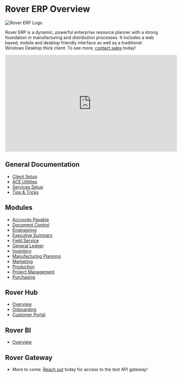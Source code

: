 # Rover ERP Overview

<PageHeader />

![Rover ERP Logo](/assets/img/rover-erp.png)

Rover ERP is a dynamic, powerful enterprise resource planner with a strong foundation in manufacturing and distribution processes. It includes a web based, mobile and desktop friendly interface as well as a traditional Windows Desktop thick client. To see more, [contact sales](mailto:sales@zumasys.com) today!

<iframe width="560" height="315" src="https://www.youtube.com/embed/yCBx1glrlXY" title="YouTube video player" frameborder="0" allow="accelerometer; autoplay; clipboard-write; encrypted-media; gyroscope; picture-in-picture" allowfullscreen></iframe>

## General Documentation

* [Client Setup](./client-setup/README.md)
* [ACE Utilities](./ACE-OVERVIEW/README.md)
* [Services Setup](./M3-Services/README.md)
* [Tips & Tricks](./tips-and-tricks/README.md)

## Modules

* [Accounts Payable](./AP-OVERVIEW/README.md)
* [Document Control](./DOC-OVERVIEW/README.md)
* [Engineering](./ENG-OVERVIEW/README.md)
* [Executive Summary](./EXEC-OVERVIEW/README.md)
* [Field Service](./FS-OVERVIEW/README.md)
* [General Ledger](./GL-OVERVIEW/README.md)
* [Inventory](./INV-OVERVIEW/README.md)
* [Manufacturing Planning](./MFG-OVERVIEW/README.md)
* [Marketing](./MRK-OVERVIEW/README.md)
* [Production](./PRO-OVERVIEW/README.md)
* [Project Management](./PROJ-OVERVIEW/README.md)
* [Purchasing](./PUR-OVERVIEW/README.md)

## Rover Hub

* [Overview](./rover-hub-overview/README.md)
* [Onboarding](./rover-hub-onboarding/README.md)
* [Customer Portal](./customer-portal/README.md)

## Rover BI

* [Overview](./rover-bi-overview/README.md)

## Rover Gateway

* More to come. [Reach out](mailto:sales@zumasys.com) today for access to the test API gateway!

<PageFooter />
